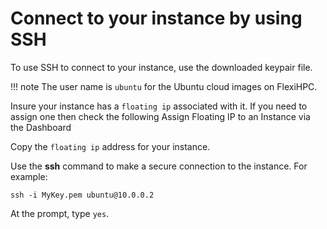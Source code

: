 # Connect to your instance by using SSH

To use SSH to connect to your instance, use the downloaded keypair file.

!!! note
    The user name is `ubuntu` for the Ubuntu cloud images on FlexiHPC.

Insure your instance has a `floating ip` associated with it. If you need to assign one then check the following Assign Floating IP to an Instance via the Dashboard

Copy the `floating ip` address for your instance.

Use the **ssh** command to make a secure connection to the instance. For example:
```
ssh -i MyKey.pem ubuntu@10.0.0.2
```
At the prompt, type `yes`.